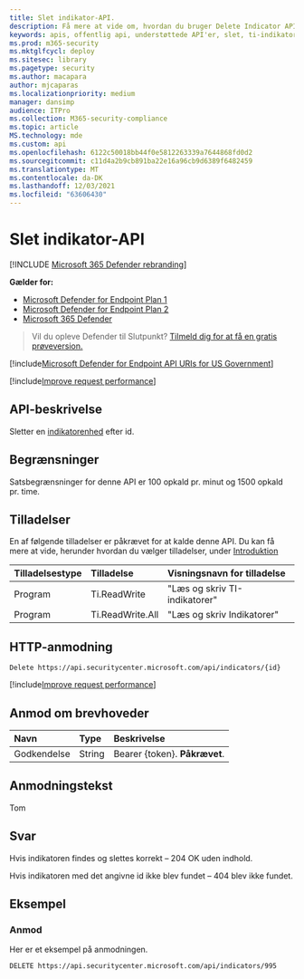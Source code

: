 ```yaml
---
title: Slet indikator-API.
description: Få mere at vide om, hvordan du bruger Delete Indicator API til at slette en indikatorenhed efter id i Microsoft Defender til slutpunkt.
keywords: apis, offentlig api, understøttede API'er, slet, ti-indikator, enhed, id
ms.prod: m365-security
ms.mktglfcycl: deploy
ms.sitesec: library
ms.pagetype: security
ms.author: macapara
author: mjcaparas
ms.localizationpriority: medium
manager: dansimp
audience: ITPro
ms.collection: M365-security-compliance
ms.topic: article
MS.technology: mde
ms.custom: api
ms.openlocfilehash: 6122c50018bb44f0e5812263339a7644868fd0d2
ms.sourcegitcommit: c11d4a2b9cb891ba22e16a96cb9d6389f6482459
ms.translationtype: MT
ms.contentlocale: da-DK
ms.lasthandoff: 12/03/2021
ms.locfileid: "63606430"
---
```

# <a name="delete-indicator-api"></a>Slet indikator-API

[!INCLUDE [Microsoft 365 Defender rebranding](../../includes/microsoft-defender.md)]

**Gælder for:**
- [Microsoft Defender for Endpoint Plan 1](https://go.microsoft.com/fwlink/p/?linkid=2154037)
- [Microsoft Defender for Endpoint Plan 2](https://go.microsoft.com/fwlink/p/?linkid=2154037)
- [Microsoft 365 Defender](https://go.microsoft.com/fwlink/?linkid=2118804)

> Vil du opleve Defender til Slutpunkt? [Tilmeld dig for at få en gratis prøveversion.](https://signup.microsoft.com/create-account/signup?products=7f379fee-c4f9-4278-b0a1-e4c8c2fcdf7e&ru=https://aka.ms/MDEp2OpenTrial?ocid=docs-wdatp-exposedapis-abovefoldlink)

[!include[Microsoft Defender for Endpoint API URIs for US Government](../../includes/microsoft-defender-api-usgov.md)]

[!include[Improve request performance](../../includes/improve-request-performance.md)]


## <a name="api-description"></a>API-beskrivelse

Sletter en [indikatorenhed](ti-indicator.md) efter id.

## <a name="limitations"></a>Begrænsninger

Satsbegrænsninger for denne API er 100 opkald pr. minut og 1500 opkald pr. time.

## <a name="permissions"></a>Tilladelser

En af følgende tilladelser er påkrævet for at kalde denne API. Du kan få mere at vide, herunder hvordan du vælger tilladelser, under [Introduktion](apis-intro.md)

Tilladelsestype | Tilladelse | Visningsnavn for tilladelse
:---|:---|:---
Program | Ti.ReadWrite | "Læs og skriv TI-indikatorer"
Program | Ti.ReadWrite.All | "Læs og skriv Indikatorer"

## <a name="http-request"></a>HTTP-anmodning

```http
Delete https://api.securitycenter.microsoft.com/api/indicators/{id}
```

[!include[Improve request performance](../../includes/improve-request-performance.md)]

## <a name="request-headers"></a>Anmod om brevhoveder

Navn|Type|Beskrivelse
:---|:---|:---
Godkendelse | String | Bearer {token}. **Påkrævet**.

## <a name="request-body"></a>Anmodningstekst

Tom

## <a name="response"></a>Svar

Hvis indikatoren findes og slettes korrekt – 204 OK uden indhold.

Hvis indikatoren med det angivne id ikke blev fundet – 404 blev ikke fundet.

## <a name="example"></a>Eksempel

### <a name="request"></a>Anmod

Her er et eksempel på anmodningen.

```http
DELETE https://api.securitycenter.microsoft.com/api/indicators/995
```
